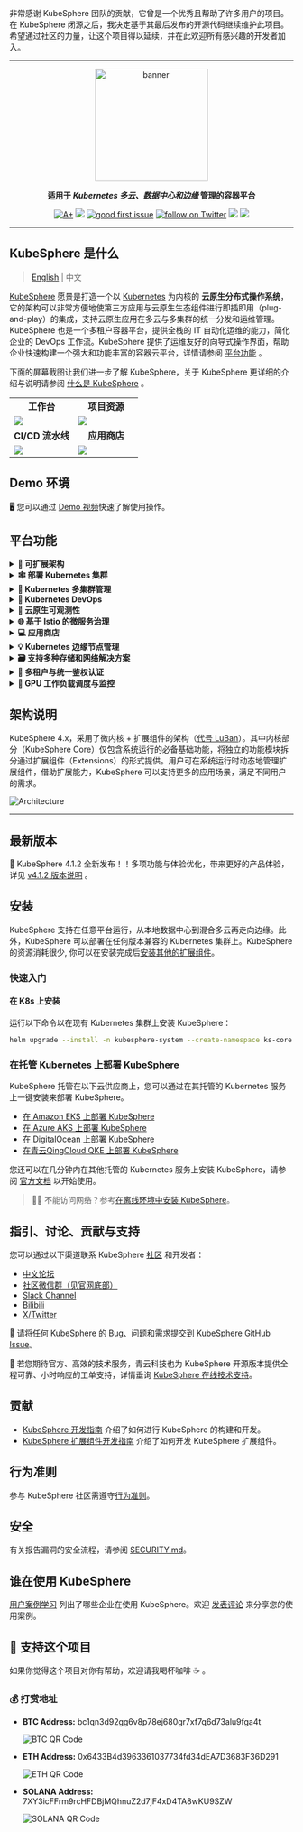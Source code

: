 非常感谢 KubeSphere 团队的贡献，它曾是一个优秀且帮助了许多用户的项目。在 KubeSphere 闭源之后，我决定基于其最后发布的开源代码继续维护此项目。希望通过社区的力量，让这个项目得以延续，并在此欢迎所有感兴趣的开发者加入。

----

<p align="center">
<a href="https://kubesphere.com.cn/"><img src="docs/images/kubesphere-icon.gif" alt="banner" width="200px"></a>
</p>

<p align="center">
<b>适用于<i> Kubernetes 多云、数据中心和边缘 </i>管理的容器平台</b>
</p>

<p align=center>
<a href="https://goreportcard.com/report/github.com/kubesphere/kubesphere"><img src="https://goreportcard.com/badge/github.com/kubesphere/kubesphere" alt="A+"></a>
<a href="https://hub.docker.com/r/kubesphere/ks-installer"><img src="https://img.shields.io/docker/pulls/kubesphere/ks-installer"></a>
<a href="https://github.com/kubesphere/kubesphere/issues?q=is%3Aissue+is%3Aopen+sort%3Aupdated-desc+label%3A%22good+first+issue%22"><img src="https://img.shields.io/github/issues/kubesphere/kubesphere/good%20first%20issue?logo=github" alt="good first issue"></a>
<a href="https://twitter.com/intent/follow?screen_name=KubeSphere"><img src="https://img.shields.io/twitter/follow/KubeSphere?style=social" alt="follow on Twitter"></a>
<a href="https://join.slack.com/t/kubesphere/shared_invite/zt-2b4t6rdb4-ico_4UJzCln_S2c1pcrIpQ"><img src="https://img.shields.io/badge/Slack-2000%2B-blueviolet?logo=slack&amp;logoColor=white"></a>
<a href="https://www.youtube.com/channel/UCyTdUQUYjf7XLjxECx63Hpw"><img src="https://img.shields.io/youtube/channel/subscribers/UCyTdUQUYjf7XLjxECx63Hpw?style=social"></a>
</p>


----

## KubeSphere 是什么

> [English](README.md) | 中文

[KubeSphere](https://kubesphere.io/zh/) 愿景是打造一个以 [Kubernetes](https://kubernetes.io/zh/) 为内核的 **云原生分布式操作系统**，它的架构可以非常方便地使第三方应用与云原生生态组件进行即插即用（plug-and-play）的集成，支持云原生应用在多云与多集群的统一分发和运维管理。 KubeSphere 也是一个多租户容器平台，提供全栈的 IT 自动化运维的能力，简化企业的 DevOps 工作流。KubeSphere 提供了运维友好的向导式操作界面，帮助企业快速构建一个强大和功能丰富的容器云平台，详情请参阅 [平台功能](#平台功能) 。

下面的屏幕截图让我们进一步了解 KubeSphere，关于 KubeSphere 更详细的介绍与说明请参阅 [什么是 KubeSphere](https://kubesphere.io/zh/docs/introduction/what-is-kubesphere/) 。

<table>
  <tr>
      <td width="50%" align="center"><b>工作台</b></td>
      <td width="50%" align="center"><b>项目资源</b></td>
  </tr>
  <tr>
     <td><img src="docs/images/console.png"/></td>
     <td><img src="docs/images/project.png"/></td>
  </tr>
  <tr>
      <td width="50%" align="center"><b>CI/CD 流水线</b></td>
      <td width="50%" align="center"><b>应用商店</b></td>
  </tr>
  <tr>
     <td><img src="docs/images/cicd.png"/></td>
     <td><img src="docs/images/app-store.png"/></td>
  </tr>
</table>

## Demo 环境

🖥 您可以通过 [Demo 视频](https://youtu.be/YxZ1YUv0CYs)快速了解使用操作。

## 平台功能

<details>
<summary><b>🧩 可扩展架构</b></summary>  
旨在提供灵活性，支持基于插件的扩展和无缝集成。轻松定制和扩展功能，以满足不断变化的需求， <a href="https://kubesphere.io/docs/v4.1/01-intro/02-architecture/">了解更多</a>.  
</details>


<details>
  <summary><b>🕸 部署 Kubernetes 集群</b></summary>
  支持在任何基础设施上部署 Kubernetes，支持在线安装和离线安装，<a href="https://kubesphere.io/docs/v4.1/03-installation-and-upgrade/02-install-kubesphere/">了解更多</a>。
  </details>

<details>
  <summary><b>🔗 Kubernetes 多集群管理</b></summary>
  提供集中控制平台来管理多个 Kubernetes 集群，支持将应用程序发布到跨不同云供应商的多个 k8s 集群上。
  </details>

<details>
  <summary><b>🤖 Kubernetes DevOps</b></summary>
  提供基于 GitOps 的 CD 方案，底层支持 Argo CD，可实时统计 CD 状态。结合主流 CI 引擎 Jenkins，让 DevOps 更加易用。<a href="https://kubesphere.io/docs/v4.1/11-use-extensions/01-devops/01-overview/">了解更多</a>。
  </details>

<details>
  <summary><b>🔎 云原生可观测性</b></summary>
  支持多维度监控、事件和审计日志；内置多租户日志查询和收集，告警和通知，<a href="https://kubesphere.io/docs/v4.1/11-use-extensions/05-observability-platform/">了解更多</a>。
  </details>

<details>
  <summary><b>🌐 基于 Istio 的微服务治理</b></summary>
  为分布式微服务应用程序提供细粒度的流量管理、可观测性和服务跟踪，支持可视化的流量拓扑，<a href="https://kubesphere.io/docs/v4.1/11-use-extensions/03-service-mesh/">了解更多</a>。
  </details>

<details>
  <summary><b>💻 应用商店</b></summary>
  为基于 Helm 的应用程序提供应用商店，并在 Kubernetes 平台上提供应用程序生命周期管理功能，<a href="https://kubesphere.io/docs/v4.1/11-use-extensions/02-app-store/02-app-management/">了解更多</a>。
  </details>

<details>
  <summary><b>💡 Kubernetes 边缘节点管理</b></summary>
  基于 <a href="https://kubeedge.io/zh/">KubeEdge</a> 实现应用与工作负载在云端与边缘节点的统一分发与管理，解决在海量边、端设备上完成应用交付、运维、管控的需求，<a href= "https://kubesphere.io/docs/v4.1/11-use-extensions/17-kubeedge/">了解更多</a>。
  </details>

<details>
  <summary><b>🗃 支持多种存储和网络解决方案</b></summary>
  <li>支持 GlusterFS、CephRBD、NFS、LocalPV ，并提供多个 CSI 插件对接公有云与企业级存储。</li><li>提供 Kubernetes 在裸机、边缘和虚拟化中的负载均衡器实现 <a href="https://github.com/kubesphere/openelb">OpenELB</a> 。</li><li>提供网络策略和容器组 IP 池管理，支持 Calico、Flannel、Kube-OVN。</li>
  </details>

<details>
  <summary><b>🏢 多租户与统一鉴权认证</b></summary>
  具有基于角色的访问控制的逻辑隔离可确保跨多个租户的安全资源共享。支持细粒度的权限和配额管理，<a href="https://kubesphere.io/docs/v4.1/08-workspace-management/">了解更多</a>。
  </details>

<details>
  <summary><b>🧠 GPU 工作负载调度与监控</b></summary>
  支持可视化创建 GPU 工作负载，支持 GPU 监控，同时还支持对 GPU 资源进行租户级配额管理。
  </details>

## 架构说明

KubeSphere 4.x，采用了微内核 + 扩展组件的架构（[代号 LuBan](https://kubesphere.io/docs/v4.1/01-intro/01-introduction/)）。其中内核部分（KubeSphere Core）仅包含系统运行的必备基础功能，将独立的功能模块拆分通过扩展组件（Extensions）的形式提供。用户可在系统运行时动态地管理扩展组件，借助扩展能力，KubeSphere 可以支持更多的应用场景，满足不同用户的需求。

![Architecture](docs/images/architecture.png)

----

## 最新版本

🎉 KubeSphere 4.1.2 全新发布！！多项功能与体验优化，带来更好的产品体验，详见 [v4.1.2 版本说明](https://kubesphere.io/docs/v4.1/20-release-notes/release-v412/) 。

## 安装

KubeSphere 支持在任意平台运行，从本地数据中心到混合多云再走向边缘。此外，KubeSphere 可以部署在任何版本兼容的 Kubernetes 集群上。KubeSphere 的资源消耗很少, 你可以在安装完成后[安装其他的扩展组件](https://kubesphere.io/docs/v4.1/02-quickstart/03-install-an-extension/)。

### 快速入门
#### 在 K8s 上安装

运行以下命令以在现有 Kubernetes 集群上安装 KubeSphere：

```bash
helm upgrade --install -n kubesphere-system --create-namespace ks-core https://charts.kubesphere.io/main/ks-core-1.1.3.tgz --debug --wait
```

### 在托管 Kubernetes 上部署 KubeSphere

KubeSphere 托管在以下云供应商上，您可以通过在其托管的 Kubernetes 服务上一键安装来部署 KubeSphere。

- [在 Amazon EKS 上部署 KubeSphere](https://aws.amazon.com/quickstart/architecture/qingcloud-kubesphere/)
- [在 Azure AKS 上部署 KubeSphere](https://market.azure.cn/marketplace/apps/qingcloud.kubesphere)
- [在 DigitalOcean 上部署 KubeSphere](https://marketplace.digitalocean.com/apps/kubesphere)
- [在青云QingCloud QKE 上部署 KubeSphere](https://www.qingcloud.com/products/kubesphereqke)

您还可以在几分钟内在其他托管的 Kubernetes 服务上安装 KubeSphere，请参阅 [官方文档](https://kubesphere.io/docs/v4.1/02-quickstart/01-install-kubesphere/) 以开始使用。

> 👨‍💻 不能访问网络？参考[在离线环境中安装 KubeSphere](https://kubesphere.io/docs/v4.1/03-installation-and-upgrade/02-install-kubesphere/04-offline-installation/)。

## 指引、讨论、贡献与支持

您可以通过以下渠道联系 KubeSphere [社区](https://github.com/kubesphere/community) 和开发者：

- [中文论坛](https://kubesphere.com.cn/forum/)
- [社区微信群（见官网底部）](https://kubesphere.com.cn/)
- [Slack Channel](https://join.slack.com/t/kubesphere/shared_invite/zt-2b4t6rdb4-ico_4UJzCln_S2c1pcrIpQ)
- [Bilibili](https://space.bilibili.com/438908638)
- [X/Twitter](https://twitter.com/KubeSphere)

:hugs: 请将任何 KubeSphere 的 Bug、问题和需求提交到 [KubeSphere GitHub Issue](https://github.com/kubesphere/kubesphere/issues)。

:heart_decoration: 若您期待官方、高效的技术服务，青云科技也为 KubeSphere 开源版本提供全程可靠、小时响应的工单支持，详情垂询 [KubeSphere 在线技术支持](https://kubesphere.cloud/ticket/)。

## 贡献

- [KubeSphere 开发指南](https://github.com/kubesphere/community/tree/master/developer-guide/development) 介绍了如何进行
  KubeSphere 的构建和开发。
- [KubeSphere 扩展组件开发指南](https://dev-guide.kubesphere.io/extension-dev-guide/zh/) 介绍了如何开发 KubeSphere 扩展组件。

## 行为准则

参与 KubeSphere 社区需遵守[行为准则](https://github.com/kubesphere/community/blob/master/code-of-conduct.md)。

## 安全

有关报告漏洞的安全流程，请参阅 [SECURITY.md](./SECURITY.md)。

## 谁在使用 KubeSphere

[用户案例学习](https://kubesphere.io/zh/case/) 列出了哪些企业在使用 KubeSphere。欢迎 [发表评论](https://github.com/kubesphere/kubesphere/issues/4123) 来分享您的使用案例。

## 💖 支持这个项目

如果你觉得这个项目对你有帮助，欢迎请我喝杯咖啡 ☕️ 。  

### 💰 打赏地址  

- **BTC Address:** bc1qn3d92gg6v8p78ej680gr7xf7q6d73alu9fga4t

  ![BTC QR Code](./donation/btc.png)  

- **ETH Address:** 0x6433B4d3963361037734fd34dEA7D3683F36D291

  ![ETH QR Code](./donation/eth.png)  

- **SOLANA Address:** 7XY3icFFrm9rcHFDBjMQhnuZ2d7jF4xD4TA8wKU9SZW

  ![SOLANA QR Code](./donation/sol.png)  
